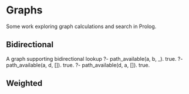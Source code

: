 # Graphs
Some work exploring graph calculations and search in Prolog.

## Bidirectional
A graph supporting bidirectional lookup
    ?- path_available(a, b, _).
    true.
    ?- path_available(a, d, []).
    true.
    ?- path_available(d, a, []).
    true.
    
## Weighted
